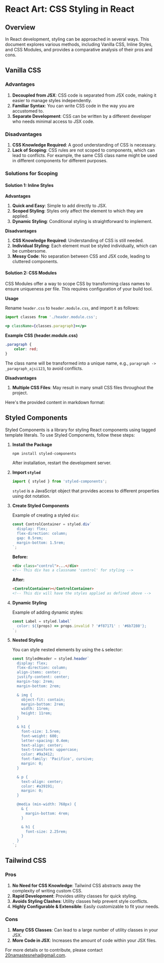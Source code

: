 # React Art: CSS Styling in React

## Overview

In React development, styling can be approached in several ways. This document explores various methods, including Vanilla CSS, Inline Styles, and CSS Modules, and provides a comparative analysis of their pros and cons.

## Vanilla CSS

### Advantages

1. **Decoupled from JSX**: CSS code is separated from JSX code, making it easier to manage styles independently.
2. **Familiar Syntax**: You can write CSS code in the way you are accustomed to.
3. **Separate Development**: CSS can be written by a different developer who needs minimal access to JSX code.

### Disadvantages

1. **CSS Knowledge Required**: A good understanding of CSS is necessary.
2. **Lack of Scoping**: CSS rules are not scoped to components, which can lead to conflicts. For example, the same CSS class name might be used in different components for different purposes.

### Solutions for Scoping

#### Solution 1: Inline Styles

**Advantages**

1. **Quick and Easy**: Simple to add directly to JSX.
2. **Scoped Styling**: Styles only affect the element to which they are applied.
3. **Dynamic Styling**: Conditional styling is straightforward to implement.

**Disadvantages**

1. **CSS Knowledge Required**: Understanding of CSS is still needed.
2. **Individual Styling**: Each element must be styled individually, which can be cumbersome.
3. **Messy Code**: No separation between CSS and JSX code, leading to cluttered components.

#### Solution 2: CSS Modules

CSS Modules offer a way to scope CSS by transforming class names to ensure uniqueness per file. This requires configuration of your build tool.

**Usage**

Rename `header.css` to `header.module.css`, and import it as follows:

```jsx
import classes from './header.module.css';

<p className={classes.paragraph}></p>
```

**Example CSS (header.module.css)**

```css
.paragraph {
    color: red;
}
```

The class name will be transformed into a unique name, e.g., `paragraph -> _paragraph_ajsi123`, to avoid conflicts.

**Disadvantages**

1. **Multiple CSS Files**: May result in many small CSS files throughout the project.

Here's the provided content in markdown format:

## Styled Components

Styled Components is a library for styling React components using tagged template literals. To use Styled Components, follow these steps:

1. **Install the Package**

    ```bash
    npm install styled-components
    ```

    After installation, restart the development server.

2. **Import `styled`**

    ```jsx
    import { styled } from 'styled-components';
    ```

    `styled` is a JavaScript object that provides access to different properties using dot notation.

3. **Create Styled Components**

    Example of creating a styled `div`:

    ```jsx
    const ControlContainer = styled.div`
      display: flex;
      flex-direction: column;
      gap: 0.5rem;
      margin-bottom: 1.5rem;
    `;
    ```

    **Before:**

    ```html
    <div class="control">...</div>
    <!-- This div has a classname 'control' for styling -->
    ```

    **After:**

    ```html
    <ControlContainer></ControlContainer>
    <!-- This div will have the styles applied as defined above -->
    ```

4. **Dynamic Styling**

    Example of adding dynamic styles:

    ```jsx
    const Label = styled.label`
      color: ${(props) => props.invalid ? '#f87171' : '#6b7280'};
    `;
    ```

5. **Nested Styling**

    You can style nested elements by using the `&` selector:

    ```jsx
    const StyledHeader = styled.header`
      display: flex;
      flex-direction: column;
      align-items: center;
      justify-content: center;
      margin-top: 2rem;
      margin-bottom: 2rem;

      & img {
        object-fit: contain;
        margin-bottom: 2rem;
        width: 11rem;
        height: 11rem;
      }

      & h1 {
        font-size: 1.5rem;
        font-weight: 600;
        letter-spacing: 0.4em;
        text-align: center;
        text-transform: uppercase;
        color: #9a3412;
        font-family: 'Pacifico', cursive;
        margin: 0;
      }

      & p {
        text-align: center;
        color: #a39191;
        margin: 0;
      }

      @media (min-width: 768px) {
        & {
          margin-bottom: 4rem;
        }

        & h1 {
          font-size: 2.25rem;
        }
      }
    `;
    ```

## Tailwind CSS

### Pros

1. **No Need for CSS Knowledge**: Tailwind CSS abstracts away the complexity of writing custom CSS.
2. **Rapid Development**: Provides utility classes for quick styling.
3. **Avoids Styling Clashes**: Utility classes help prevent style conflicts.
4. **Highly Configurable & Extensible**: Easily customizable to fit your needs.

### Cons

1. **Many CSS Classes**: Can lead to a large number of utility classes in your JSX.
2. **More Code in JSX**: Increases the amount of code within your JSX files.


For more details or to contribute, please contact [20namastesneha@gmail.com](mailto:20namastesneha@gmail.com).
```